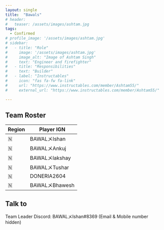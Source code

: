 ```yaml
---
layout: single
title:  "Bawals"
# header:
#   teaser: /assets/images/ashtam.jpg
tags: 
  - Confirmed
# profile_image: '/assets/images/ashtam.jpg'
# sidebar:
#   - title: "Role"
#     image: '/assets/images/ashtam.jpg'
#     image_alt: "Image of Ashtam Singh"
#     text: "Engineer and firefighter"
#   - title: "Responsibilities"
#     text: "Builder"
#   - label: "Instructables"
#     icon: "fas fa-fw fa-link"
#     url: "https://www.instructables.com/member/Ashtam55/"
#     external_url: "https://www.instructables.com/member/Ashtam55/"

---
```


## Team Roster

| Region | Player IGN | 
| ---- | ---- |
| 🇳 | BAWALメIshan |
| 🇳 | BAWALメAnkuj |
| 🇳 | BAWALメlakshay |
| 🇳 | BAWALメTushar |
| 🇳 | DONERIA2604 |
| 🇳 | BAWALメBhawesh |



## Talk to

Team Leader Discord: BAWALメIshan#8369
(Email & Mobile number hidden)